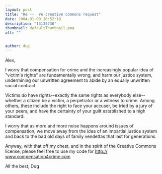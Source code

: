 ```yaml
---
layout: post
title: "Re --  re creative commons request"
date: 2004-01-09 16:52:18
description: "13135738"
thumbnail: defaultThumbnail.png
alt: ""


author: dug
---
```


<p>Alex,</p>

<p>I worry that compensation for crime and the increasingly popular idea of "victim's rights" are fundamentally wrong, and harm our justice system, undermining our unwritten agreement to abide by an equally unwritten social contract.</p>

<p>Victims <em>do</em> have rights--exactly the same rights as everybody else--whether a citizen be a victim, a perpetrator or a witness to crime. Among others, these include the right to face your accuser, be tried by a jury of your peers, and have the certainty of your guilt established to a high standard.</p>

<p>I worry that as more and more noise happens around issues of compensation, we move away from the idea of an impartial justice system and back to the bad old days of family vendettas that last for generations.</p>

<p>Anyway, with that off my chest, and in the spirit of the Creative Commons license, please feel free to use my code for <a href="http://www.compensation4crime.com/">http:// www.compensation4crime.com</a></p>

<p>All the best, Dug</p>
